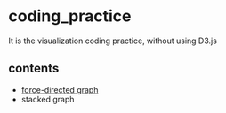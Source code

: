 # coding_practice
It is the visualization coding practice, without using D3.js <br />
## contents
* <a title="better right click and open in new Tab"  href="http://htmlpreview.github.io/?https://github.com/bingzhangdai/coding_practice/blob/master/force_directed/without_d3.html" target="_blank"> force-directed graph </a>
* stacked graph

